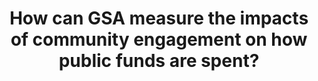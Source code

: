 ---
title: How can GSA measure the impacts of community engagement on how public funds are spent?
year: 2023
description: 
doc-link: assets/resources/Portal - GSA - Community Engagement Final.pdf
aria-label: How can GSA measure the impacts of community engagement on how public funds are spent?
content_tags: 
type: link
filters: portal-opportunities external evaluation evidence-use
post-date: May 24, 2023
---